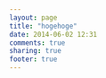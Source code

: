```yaml
---
layout: page
title: "hogehoge"
date: 2014-06-02 12:31
comments: true
sharing: true
footer: true
---
```

